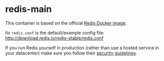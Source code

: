# redis-main 

This container is based on the official [Redis Docker image](https://hub.docker.com/_/redis/).

Its `redis.conf` is the default/example config file: http://download.redis.io/redis-stable/redis.conf

If you run Redis yourself in production (rather than use a hosted service in your datacenter) make sure you follow their
 [security guidelines](https://redis.io/topics/security).

